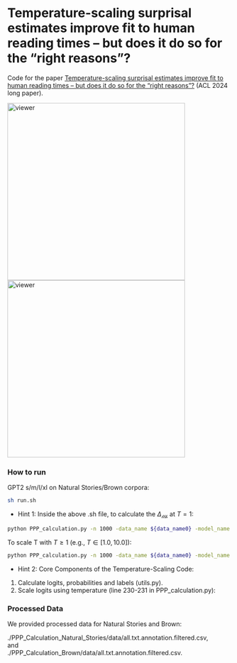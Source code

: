 # Temperature-scaling surprisal estimates improve fit to human reading times – but does it do so for the “right reasons”?

Code for the paper [Temperature-scaling surprisal estimates improve fit to human reading times – but does it do so for the “right reasons”?](https://openreview.net/pdf?id=zdAXhcemNF) (ACL 2024 long paper).



[<img src="https://github.com/TongLiu-github/temperature-scaling-for-reading-times/blob/main/figures/optimal_T_gpt2_naturalstories.png" alt="viewer" width="400">](https://prismarinejs.github.io/prismarine-viewer/)
[<img src="https://github.com/TongLiu-github/temperature-scaling-for-reading-times/blob/main/figures/optimal_T_gpt2_brown.png" alt="viewer" width="400">](https://prismarinejs.github.io/prismarine-viewer/)


<h3> How to run </h3>

GPT2 s/m/l/xl on Natural Stories/Brown corpora:   

```bash
sh run.sh
```
 - Hint 1: Inside the above .sh file, to calculate the $\Delta_{\mathcal{llh}}$ at $T=1$: 
```bash
python PPP_calculation.py -n 1000 -data_name ${data_name0} -model_name ${model_name0} -cuda_num "0"  -K 10 -T_optimal 1.0
```
To scale T with $T\geq1$ (e.g., $T \in [1.0, 10.0]$):  
```bash
python PPP_calculation.py -n 1000 -data_name ${data_name0} -model_name ${model_name0} -cuda_num "0"  -K 0 
```     


 - Hint 2: Core Components of the Temperature-Scaling Code:  
1. Calculate logits, probabilities and labels (utils.py).
2. Scale logits using temperature (line 230-231 in PPP_calculation.py):  

<h3> Processed Data </h3>
We provided processed data for Natural Stories and Brown:  

./PPP_Calculation_Natural_Stories/data/all.txt.annotation.filtered.csv,  
and  
./PPP_Calculation_Brown/data/all.txt.annotation.filtered.csv.
